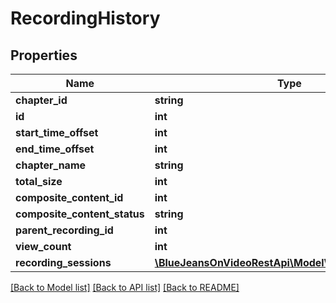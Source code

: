 # RecordingHistory

## Properties
Name | Type | Description | Notes
------------ | ------------- | ------------- | -------------
**chapter_id** | **string** |  | [optional] 
**id** | **int** |  | [optional] 
**start_time_offset** | **int** |  | [optional] 
**end_time_offset** | **int** |  | [optional] 
**chapter_name** | **string** |  | [optional] 
**total_size** | **int** |  | [optional] 
**composite_content_id** | **int** |  | [optional] 
**composite_content_status** | **string** |  | [optional] 
**parent_recording_id** | **int** |  | [optional] 
**view_count** | **int** |  | [optional] 
**recording_sessions** | [**\BlueJeansOnVideoRestApi\Model\RecordingSession[]**](RecordingSession.md) |  | [optional] 

[[Back to Model list]](../README.md#documentation-for-models) [[Back to API list]](../README.md#documentation-for-api-endpoints) [[Back to README]](../README.md)


